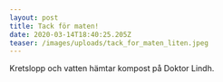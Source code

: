 ```yaml
---
layout: post
title: Tack för maten!
date: 2020-03-14T18:40:25.205Z
teaser: /images/uploads/tack_for_maten_liten.jpeg
---
```

Kretslopp och vatten hämtar kompost på Doktor Lindh.